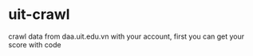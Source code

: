 # uit-crawl
crawl data from daa.uit.edu.vn with your account, first you can get your score with code
